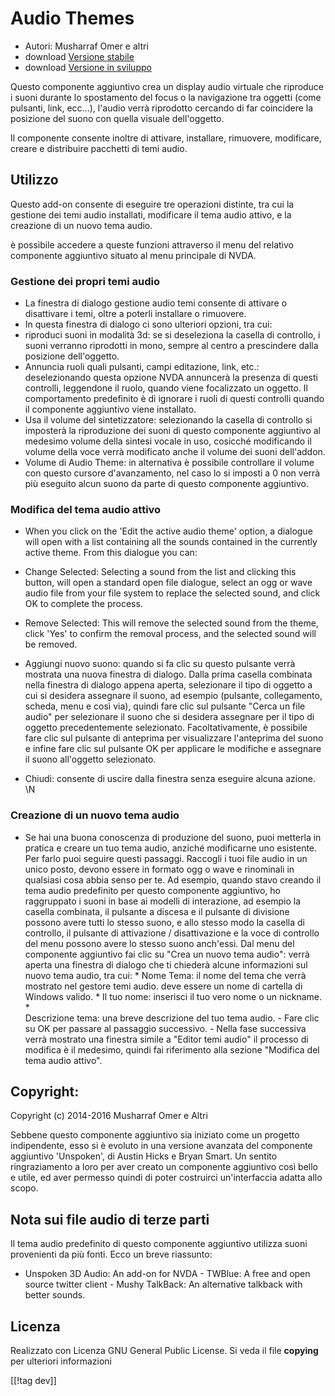 # Audio Themes #

*   Autori: Musharraf Omer e altri
*   download [Versione stabile][1]
*   download [Versione in sviluppo][2]

Questo componente aggiuntivo crea un display audio virtuale che riproduce i
suoni durante lo spostamento del focus o la navigazione tra oggetti (come
pulsanti, link, ecc...), l'audio verrà riprodotto cercando di far coincidere
la posizione del suono con quella visuale dell'oggetto.

Il componente consente inoltre di attivare, installare, rimuovere,
modificare, creare e distribuire pacchetti di temi audio.

## Utilizzo

Questo add-on consente di eseguire tre operazioni distinte, tra cui la
gestione dei temi audio installati, modificare il tema audio attivo, e la
creazione di un nuovo tema audio. 

è possibile accedere a queste funzioni attraverso il menu del relativo
componente aggiuntivo situato al menu principale di NVDA.

### Gestione dei propri temi audio

- La finestra di dialogo gestione audio temi consente di attivare o
  disattivare i temi, oltre a poterli installare o rimuovere.
- In questa finestra di dialogo ci sono ulteriori opzioni, tra cui:
 - riproduci suoni in modalità 3d: se si deseleziona la casella di controllo, i suoni verranno riprodotti in mono, sempre al centro a prescindere dalla posizione dell'oggetto.
 - Annuncia ruoli quali pulsanti, campi editazione, link, etc.: deselezionando questa opzione NVDA annuncerà la presenza di questi controlli, leggendone il ruolo, quando viene focalizzato un oggetto. Il comportamento predefinito è di ignorare i ruoli di questi controlli quando il componente aggiuntivo viene installato.
 - Usa il volume del sintetizzatore: selezionando la casella di controllo si imposterà la riproduzione dei suoni di questo componente aggiuntivo al medesimo volume della sintesi vocale in uso, cosicché modificando il volume della voce verrà modificato anche il volume dei suoni dell'addon.
 - Volume di Audio Theme: in alternativa è possibile controllare il volume con questo cursore d'avanzamento, nel caso lo si imposti a 0 non verrà più eseguito alcun suono da parte di questo componente aggiuntivo.

### Modifica del tema audio attivo

- When you click on the 'Edit the active audio theme' option, a dialogue
  will open with a list containing all the sounds contained in the currently
  active theme. From this dialogue you can:
- Change Selected: Selecting a sound from the list and clicking this button,
  will open a standard open file dialogue, select an ogg or wave audio file
  from your file system to replace the selected sound, and click OK to
  complete the process.
- Remove Selected: This will remove the selected sound from the theme, click
  'Yes' to confirm the removal process, and the selected sound will be
  removed.
- Aggiungi nuovo suono: quando si fa clic su questo pulsante verrà mostrata una nuova finestra di dialogo. Dalla prima casella combinata nella finestra di dialogo appena aperta, selezionare il tipo di oggetto a cui si desidera assegnare il suono, ad esempio (pulsante, collegamento, scheda, menu e così via), quindi fare clic sul pulsante "Cerca un file audio" per selezionare il suono che si desidera assegnare per il tipo di oggetto precedentemente selezionato. Facoltativamente, è possibile fare clic sul pulsante di anteprima per visualizzare l'anteprima del suono e infine fare clic sul pulsante OK per applicare le modifiche e assegnare il suono all'oggetto selezionato. 

- Chiudi: consente di uscire dalla finestra senza eseguire alcuna azione. \N

### Creazione di un nuovo tema audio

- Se hai una buona conoscenza di produzione del suono, puoi metterla in
pratica e creare un tuo tema audio, anziché modificarne uno esistente. Per
farlo puoi seguire questi passaggi. Raccogli i tuoi file audio in un unico
posto, devono essere in formato ogg o wave e rinominali in qualsiasi cosa
abbia senso per te. Ad esempio, quando stavo creando il tema audio
predefinito per questo componente aggiuntivo, ho raggruppato i suoni in base
ai modelli di interazione, ad esempio la casella combinata, il pulsante a
discesa e il pulsante di divisione possono avere tutti lo stesso suono, e
allo stesso modo la casella di controllo, il pulsante di attivazione /
disattivazione e la voce di controllo del menu possono avere lo stesso suono
anch'essi.
Dal menu del componente aggiuntivo fai clic su "Crea un nuovo tema audio":
verrà aperta una finestra di dialogo che ti chiederà alcune informazioni sul
nuovo tema audio, tra cui: * 	 Nome Tema: il nome del tema che verrà
mostrato nel gestore temi audio. deve essere un nome di cartella di Windows
valido. * 	Il tuo nome: inserisci il tuo vero nome o un nickname. * 	
Descrizione tema: una breve descrizione del tuo tema audio. - Fare clic su
OK per passare al passaggio successivo. - Nella fase successiva verrà
mostrato una finestra simile a "Editor temi audio" il processo di modifica è
il medesimo, quindi fai riferimento alla sezione "Modifica del tema audio
attivo".

## Copyright:

Copyright (c) 2014-2016 Musharraf Omer e Altri

Sebbene questo componente aggiuntivo sia iniziato come un progetto
indipendente, esso si è evoluto in una versione avanzata del componente
aggiuntivo 'Unspoken', di Austin Hicks e Bryan Smart. Un sentito
ringraziamento a loro per aver creato un componente aggiuntivo così bello e
utile, ed aver permesso quindi di poter costruirci un'interfaccia adatta
allo scopo.

## Nota sui file audio di terze parti

Il tema audio predefinito di questo componente aggiuntivo utilizza suoni
provenienti da più fonti. Ecco un breve riassunto:
 - Unspoken 3D Audio: An add-on for NVDA - TWBlue: A free and open source
twitter client - Mushy TalkBack: An alternative talkback with better sounds.

## Licenza
Realizzato con Licenza GNU General Public License. Si veda il file
**copying**  per ulteriori informazioni

[[!tag dev]]

[1]: https://addons.nvda-project.org/files/get.php?file=ath

[2]: https://addons.nvda-project.org/files/get.php?file=ath-dev
